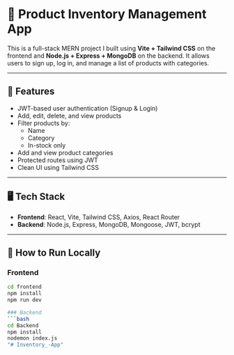 # 🛒 Product Inventory Management App

This is a full-stack MERN project I built using **Vite + Tailwind CSS** on the frontend and **Node.js + Express + MongoDB** on the backend. It allows users to sign up, log in, and manage a list of products with categories.

---

## 🔧 Features

- JWT-based user authentication (Signup & Login)
- Add, edit, delete, and view products
- Filter products by:
  - Name
  - Category
  - In-stock only
- Add and view product categories
- Protected routes using JWT
- Clean UI using Tailwind CSS

---

## 🖥️ Tech Stack

- **Frontend**: React, Vite, Tailwind CSS, Axios, React Router
- **Backend**: Node.js, Express, MongoDB, Mongoose, JWT, bcrypt

---

## 🚀 How to Run Locally

### Frontend
```bash
cd frontend
npm install
npm run dev

### Backend
```bash
cd Backend
npm install
nodemon index.js
"# Inventory_-App" 
